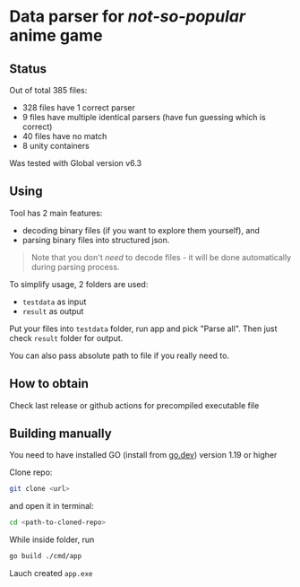 # Data parser for *not-so-popular* anime game

## Status
Out of total 385 files:
- 328 files have 1 correct parser
- 9 files have multiple identical parsers (have fun guessing which is correct)
- 40 files have no match
- 8 unity containers

Was tested with Global version v6.3

## Using
Tool has 2 main features: 
- decoding binary files (if you want to explore them yourself), and
- parsing binary files into structured json.
> Note that you don't *need* to decode files - it will be done automatically during parsing process.

To simplify usage, 2 folders are used:
- `testdata` as input
- `result` as output

Put your files into `testdata` folder, run app and pick "Parse all". Then just check `result` folder for output.

You can also pass absolute path to file if you really need to.

## How to obtain
Check last release or github actions for precompiled executable file

## Building manually
You need to have installed GO (install from [go.dev](https://go.dev)) version 1.19 or higher

Clone repo:
```sh
git clone <url>
```
and open it in terminal:
```sh
cd <path-to-cloned-repo>
```
While inside folder, run 
```sh
go build ./cmd/app
```
Lauch created `app.exe`
